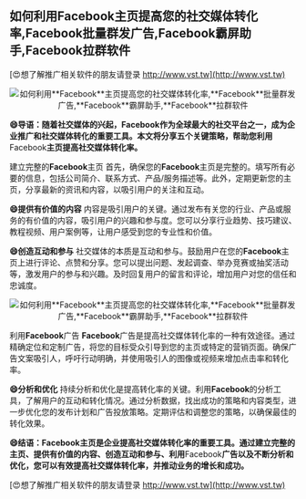 ## **如何利用**Facebook**主页提高您的社交媒体转化率,**Facebook**批量群发广告,**Facebook**霸屏助手,**Facebook**拉群软件**

[😍想了解推广相关软件的朋友请登录 http://www.vst.tw](http://www.vst.tw)

 <center><img src="https://vst.tw/MP4/tuiguang/png/3.png" alt="如何利用**Facebook**主页提高您的社交媒体转化率,**Facebook**批量群发广告,**Facebook**霸屏助手,**Facebook**拉群软件"></center>

**😄导语：随着社交媒体的兴起，**Facebook**作为全球最大的社交平台之一，成为企业推广和社交媒体转化的重要工具。本文将分享五个关键策略，帮助您利用**Facebook**主页提高社交媒体转化率。**

建立完整的**Facebook**主页
首先，确保您的**Facebook**主页是完整的。填写所有必要的信息，包括公司简介、联系方式、产品/服务描述等。此外，定期更新您的主页，分享最新的资讯和内容，以吸引用户的关注和互动。

**😄提供有价值的内容**
内容是吸引用户的关键。通过发布有关您的行业、产品或服务的有价值的内容，吸引用户的兴趣和参与度。您可以分享行业趋势、技巧建议、教程视频、用户案例等，让用户感受到您的专业性和价值。

**😄创造互动和参与**
社交媒体的本质是互动和参与。鼓励用户在您的**Facebook**主页上进行评论、点赞和分享。您可以提出问题、发起调查、举办竞赛或抽奖活动等，激发用户的参与和兴趣。及时回复用户的留言和评论，增加用户对您的信任和忠诚度。

 <center><img src="https://vst.tw/MP4/tuiguang/png/6.png" alt="如何利用**Facebook**主页提高您的社交媒体转化率,**Facebook**批量群发广告,**Facebook**霸屏助手,**Facebook**拉群软件"></center>

利用**Facebook**广告
**Facebook**广告是提高社交媒体转化率的一种有效途径。通过精确定位和定制广告，将您的目标受众引导到您的主页或特定的营销页面。确保广告文案吸引人，呼吁行动明确，并使用吸引人的图像或视频来增加点击率和转化率。

**😄分析和优化**
持续分析和优化是提高转化率的关键。利用**Facebook**的分析工具，了解用户的互动和转化情况。通过分析数据，找出成功的策略和内容类型，进一步优化您的发布计划和广告投放策略。定期评估和调整您的策略，以确保最佳的转化效果。

**😄结语：**Facebook**主页是企业提高社交媒体转化率的重要工具。通过建立完整的主页、提供有价值的内容、创造互动和参与、利用**Facebook**广告以及不断分析和优化，您可以有效提高社交媒体转化率，并推动业务的增长和成功。**

[😍想了解推广相关软件的朋友请登录 http://www.vst.tw](http://www.vst.tw)



